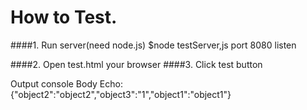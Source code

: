 How to Test.
=======

####1. Run server(need node.js)
$node testServer,js
port 8080 listen

####2. Open test.html your browser
####3. Click test button

Output console
Body Echo:{"object2":"object2","object3":"1","object1":"object1"}
